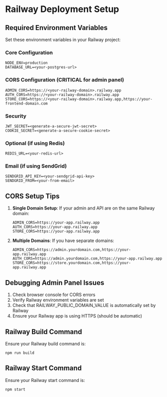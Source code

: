 # Railway Deployment Setup

## Required Environment Variables

Set these environment variables in your Railway project:

### Core Configuration
```
NODE_ENV=production
DATABASE_URL=<your-postgres-url>
```

### CORS Configuration (CRITICAL for admin panel)
```
ADMIN_CORS=https://<your-railway-domain>.railway.app
AUTH_CORS=https://<your-railway-domain>.railway.app  
STORE_CORS=https://<your-railway-domain>.railway.app,https://your-frontend-domain.com
```

### Security
```
JWT_SECRET=<generate-a-secure-jwt-secret>
COOKIE_SECRET=<generate-a-secure-cookie-secret>
```

### Optional (if using Redis)
```
REDIS_URL=<your-redis-url>
```

### Email (if using SendGrid)
```
SENDGRID_API_KEY=<your-sendgrid-api-key>
SENDGRID_FROM=<your-from-email>
```

## CORS Setup Tips

1. **Single Domain Setup**: If your admin and API are on the same Railway domain:
   ```
   ADMIN_CORS=https://your-app.railway.app
   AUTH_CORS=https://your-app.railway.app
   STORE_CORS=https://your-app.railway.app
   ```

2. **Multiple Domains**: If you have separate domains:
   ```
   ADMIN_CORS=https://admin.yourdomain.com,https://your-app.railway.app
   AUTH_CORS=https://admin.yourdomain.com,https://your-app.railway.app
   STORE_CORS=https://store.yourdomain.com,https://your-app.railway.app
   ```

## Debugging Admin Panel Issues

1. Check browser console for CORS errors
2. Verify Railway environment variables are set
3. Check that RAILWAY_PUBLIC_DOMAIN_VALUE is automatically set by Railway
4. Ensure your Railway app is using HTTPS (should be automatic)

## Railway Build Command
Ensure your Railway build command is:
```
npm run build
```

## Railway Start Command  
Ensure your Railway start command is:
```
npm start
```
